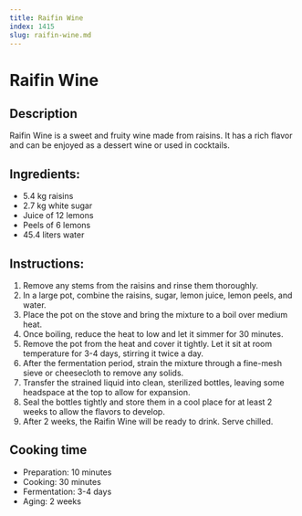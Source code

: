 ```yaml
---
title: Raifin Wine
index: 1415
slug: raifin-wine.md
---
```


# Raifin Wine

## Description
Raifin Wine is a sweet and fruity wine made from raisins. It has a rich flavor and can be enjoyed as a dessert wine or used in cocktails.

## Ingredients:
- 5.4 kg raisins
- 2.7 kg white sugar
- Juice of 12 lemons
- Peels of 6 lemons
- 45.4 liters water

## Instructions:
1. Remove any stems from the raisins and rinse them thoroughly.
2. In a large pot, combine the raisins, sugar, lemon juice, lemon peels, and water.
3. Place the pot on the stove and bring the mixture to a boil over medium heat.
4. Once boiling, reduce the heat to low and let it simmer for 30 minutes.
5. Remove the pot from the heat and cover it tightly. Let it sit at room temperature for 3-4 days, stirring it twice a day.
6. After the fermentation period, strain the mixture through a fine-mesh sieve or cheesecloth to remove any solids.
7. Transfer the strained liquid into clean, sterilized bottles, leaving some headspace at the top to allow for expansion.
8. Seal the bottles tightly and store them in a cool place for at least 2 weeks to allow the flavors to develop.
9. After 2 weeks, the Raifin Wine will be ready to drink. Serve chilled.

## Cooking time
- Preparation: 10 minutes
- Cooking: 30 minutes
- Fermentation: 3-4 days
- Aging: 2 weeks